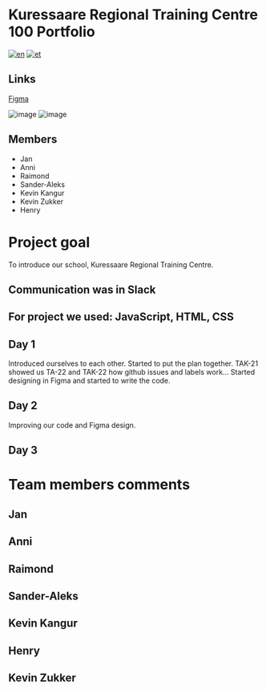 # Kuressaare Regional Training Centre 100 Portfolio

[![en](https://img.shields.io/badge/lang-en-red.svg)](https://github.com/sander-aleks/KAK100Portfolio/blob/master/README.md)
[![et](https://img.shields.io/badge/lang-et-blue.svg)](https://github.com/sander-aleks/KAK100Portfolio/blob/master/README.et.md)

## Links

[Figma](https://www.figma.com/file/A7QbEvQccutgwBl1vWuL6v/KAK100PORTFOOLIO-team-library?node-id=0%3A1)

![image](https://user-images.githubusercontent.com/113008169/199742963-ec59a05b-598d-45b8-9ae1-13ca2331ee40.png)
![image](https://user-images.githubusercontent.com/113008169/199743004-c318f370-c8ff-4e54-8f82-50ecdd6da6b5.png)

## Members

- Jan
- Anni
- Raimond
- Sander-Aleks
- Kevin Kangur
- Kevin Zukker
- Henry

# Project goal

To introduce our school, Kuressaare Regional Training Centre.

## Communication was in Slack

## For project we used: JavaScript, HTML, CSS

## Day 1

Introduced ourselves to each other.
Started to put the plan together.
TAK-21 showed us TA-22 and TAK-22 how github issues and labels work...
Started designing in Figma and started to write the code.

## Day 2

Improving our code and Figma design.

## Day 3

# Team members comments

## Jan

## Anni

## Raimond

## Sander-Aleks

## Kevin Kangur

## Henry

## Kevin Zukker
